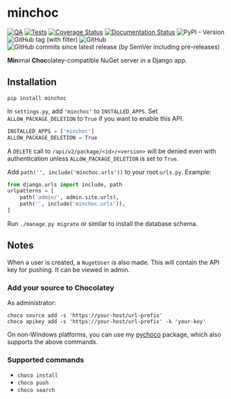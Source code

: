# minchoc

[![QA](https://github.com/Tatsh/minchoc/actions/workflows/qa.yml/badge.svg)](https://github.com/Tatsh/minchoc/actions/workflows/qa.yml)
[![Tests](https://github.com/Tatsh/minchoc/actions/workflows/tests.yml/badge.svg)](https://github.com/Tatsh/minchoc/actions/workflows/tests.yml)
[![Coverage Status](https://coveralls.io/repos/github/Tatsh/minchoc/badge.svg?branch=master)](https://coveralls.io/github/Tatsh/minchoc?branch=master)
[![Documentation Status](https://readthedocs.org/projects/minchoc/badge/?version=latest)](https://minchoc.readthedocs.io/en/latest/?badge=latest)
![PyPI - Version](https://img.shields.io/pypi/v/minchoc)
![GitHub tag (with filter)](https://img.shields.io/github/v/tag/Tatsh/minchoc)
![GitHub](https://img.shields.io/github/license/Tatsh/minchoc)
![GitHub commits since latest release (by SemVer including pre-releases)](https://img.shields.io/github/commits-since/Tatsh/minchoc/v0.0.11/master)

**Min**imal **Choc**olatey-compatible NuGet server in a Django app.

## Installation

```shell
pip install minchoc
```

In `settings.py`, add `'minchoc'` to `INSTALLED_APPS`. Set `ALLOW_PACKAGE_DELETION` to `True` if you
want to enable this API.

```python
INSTALLED_APPS = ['minchoc']
ALLOW_PACKAGE_DELETION = True
```

A `DELETE` call to `/api/v2/package/<id>/<version>` will be denied even with authentication unless
`ALLOW_PACKAGE_DELETION` is set to `True`.

Add `path('', include('minchoc.urls'))` to your root `urls.py`. Example:

```python
from django.urls import include, path
urlpatterns = [
    path('admin/', admin.site.urls),
    path('', include('minchoc.urls')),
]
```

Run `./manage.py migrate` or similar to install the database schema.

## Notes

When a user is created, a `NugetUser` is also made. This will contain the API key for pushing.
It can be viewed in admin.

### Add your source to Chocolatey

As administrator:

```shell
choco source add -s 'https://your-host/url-prefix'
choco apikey add -s 'https://your-host/url-prefix' -k 'your-key'
```

On non-Windows platforms, you can use my [pychoco](https://github.com/Tatsh/pychoco) package, which
also supports the above commands.

### Supported commands

- `choco install`
- `choco push`
- `choco search`
